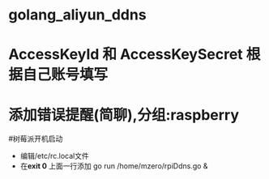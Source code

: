 # golang_aliyun_ddns
# AccessKeyId  和 AccessKeySecret 根据自己账号填写
# 添加错误提醒(简聊),分组:raspberry

#树莓派开机启动

- 编辑/etc/rc.local文件
-  在**exit 0** 上面一行添加 go run /home/mzero/rpiDdns.go &